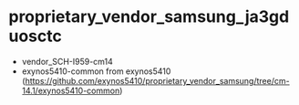 # proprietary_vendor_samsung_ja3gduosctc
* vendor_SCH-I959-cm14
* exynos5410-common from exynos5410 (https://github.com/exynos5410/proprietary_vendor_samsung/tree/cm-14.1/exynos5410-common)
